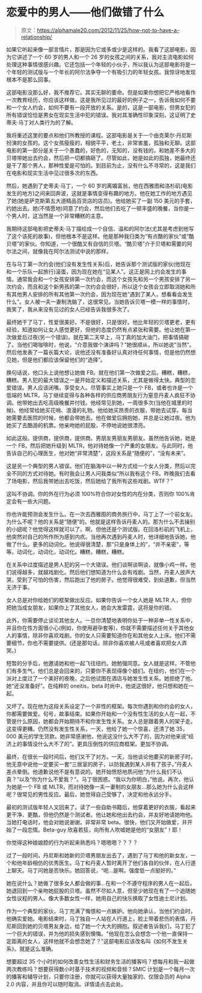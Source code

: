 # 恋爱中的男人——他们做错了什么

> 原文：<https://alphamale20.com/2012/11/25/how-not-to-have-a-relationship/>

如果它听起来像一部言情片，那是因为它或多或少是这样的。我看了这部电影，因为它讲述了一个 60 岁的男人和一个 26 岁的女孩之间的关系，我对主流电影如何处理这种事情很感兴趣。它还包括一个年轻的小伙子，所以我认为这部电影将是一个年轻的测试版与一个年长的阿尔法争夺一个有吸引力的年轻女孩。我惊讶地发现根本不是那么回事。

这部电影没那么好，我不推荐它。其实无聊的要命。但是如果你想把它严格地看作一次教育经历，你应该这样做。这是我所见过的最好的例子之一，告诉我如何不要和一个女人约会，如何不要有一段开放的关系。是的，这是一部电影，但男女犯的所有错误恰恰是男女在现实生活中犯的错误。我对其准确性印象深刻，这证明了史蒂夫·马丁对人类行为的了解。

我将重述这里的要点和他们所教授的课程。这部电影是关于一个由克莱尔·丹尼斯扮演的女孩的。这个女孩瘦瘦的，相貌平平，老土，非常害羞，孤独和无聊。这部电影的第一部分是关于一个愚蠢的，好色的，无知的，没有钱的，和她差不多大的贝塔带她出去约会，然后把一切都搞砸了。尽管如此，她是如此的孤独，她最终还是干了那个男人，那种性爱是可怕的。到目前为止，没有什么不寻常的，这是我们在电影和现实生活中见过很多次的东西。

然后，她遇到了史蒂夫·马丁，一个 60 岁的离婚富翁，他在西雅图和洛杉矶(电影发生的地方)之间来回奔波，这就是事情变得有趣的地方。他在她工作的地方遇见了她(她是萨克斯第五大道精品百货店的店员)。他给她买了一副 150 美元的手套，约她出去。她(不情愿地)同意了约会，然后他们去吃了一顿丰盛的晚餐，当你是一个男人时，这当然是一个非常糟糕的主意。

我期待这部电影把史蒂夫·马丁描绘成一个自信、温和的阿尔法(尤其是考虑到他写了这个该死的故事)，但他根本不是这样。他是那种我归类为“有点酷的家伙”或“酷贝塔”的家伙。你知道，一个很酷又有自信的贝塔。“酷贝塔”介于贝塔和需要的阿尔法之间，就像我在阿尔法测试中说的那样。

在与马丁第一次约会(他们没有发生性关系)后，她告诉那个测试版的家伙(他现在和一个乐队一起旅行)滚蛋，因为现在她在“见某人”。这正是网上约会发生的事情。通常我会和一个女孩安排第一次约会，而这个女孩先和另一个男孩安排了另一次约会，而且和这个新男孩的第一次约会会很好，所以这个女孩会立即取消她和所有其他男人安排的所有其他第一次约会，因为现在她“遇到了某人，想看看会发生什么”。女人被一夫一妻制洗脑了，这很常见。当她告诉贝塔一模一样的事情时，我笑了，我从来没有见过的女人已经告诉我很多次了。

最终她干了马丁，性爱很美好。不是很好，只是很好。他比年轻的贝塔更老，更有经验，知道如何让女人感觉更好，但他的态度仍然有点紧张和需要。他让她在第一次做爱后过夜(另一个错误)。就在第二天早上，马丁真的加大油门，把事情搞砸了。当他们喝咖啡时，他说，“介意我做个演讲吗？”她很顺从，所以她说“当然”。然后他发表了一篇长篇大论，说他还没有准备好认真对待任何事情，但是他仍然想见她，但是他们都应该保留他们的“选择”。

换句话说，他口头上说他想让她做 FB。就在他们第一次做爱之后。糟糕，糟糕，糟糕。男人犯的最大错误之一是开始定义和描述关系，尤其是做得太快。典型的恋爱错误。男人应该闭嘴，享受女人。尽管事实上她只是一个 FB，或者也许是一个低端的 MLTR，马丁继续变得与各种各样的供应商男朋友行为窒息丹麦人疯狂不协调。他带她出去吃高级晚餐并付钱。他经常见到她，一周很多次(当他在城里的时候)。他经常给她买花哨、浪漫的礼物。他给她买昂贵的衣服，带她去试穿。每当她需要去医院的时候，他都会带她去。他在做爱后拥抱她，并总是让她过夜。他为她买了去酷游的机票。他亲吻她的屁股，不停地说她很漂亮。

如此这般。提供商，提供商，提供商。男朋友男朋友男朋友。虽然他告诉她，她是一个 FB，然后把她升级到 MLTR，他对待她像一个严重的女朋友。与此同时，他告诉自己的心理医生，他对她“非常清楚”，这段关系是“随便的”，“没有未来”。

这是另一个典型的男人错误。他们在脑海中以一种方式给一个女人分类，然后以完全不同的方式对待她。有时我会让男人问我类似“所以我有这个 FB。昨晚我们去看了场电影，然后我带她出去吃饭，然后她给了我所有这些戏剧。WTF？”

这叫不协调。你的外在行为必须 100%符合你对女性的内在分类，否则你 100%肯定会有一些大问题。

你也许能预测会发生什么。在一次去西雅图的商务旅行中，马丁上了一个前女友。为什么不呢？他的关系是“随便”的。他就是这样告诉丹麦人的。那为什么不去操别的小妞呢？他觉得这样就可以了。啊，但他还是个测试版。在回洛杉矶的飞机上，他突然对自己的所作所为感到内疚。当他再次遇到丹麦人时，他详细地告诉她，他做了什么。更多的动词化。他说得很清楚，那“只是身体上的”，“并不亲密”，等等。动词化，动词化，动词化。糟糕，糟糕，糟糕。

在关系中过度描述是男人犯的另一个大错误。他们谈啊谈啊谈，就像小鸡一样。他们说得越多，就越戏剧化。然后他们想知道为什么会有戏剧。当然，丹麦人放声大哭，受到了可怕的伤害，然后跑出了他的房子。他觉得很难受，到处道歉，但当然无济于事。

女人总是对你给她们的框架做出反应。如果你告诉一个女人她是 MLTR 人，但你把她当成女朋友，如果你上了其他女人，她会大发雷霆，这将是你的错。

此外，你需要停止谈论其他女人。一旦你清楚地表明你处于一种非单一性关系中，并且你在性方面很小心(例如，你使用避孕套等)，你就不需要描述任何关于其他女人的事情，除非你喜欢戏剧。你的女人只需要知道你在和其他女人上床。他们不需要细节，你也不需要提供。(还是那句话，除非你喜欢被人吼或者喜欢把女人弄哭。)

短暂的分手后，他邀请她和他一起飞往纽约。她勉强同意。女人就是这样。不管他们有多生气，他们总是会回来的，只要你不表现得像个娘们。在纽约，他们在一个派对上度过了一个美好的夜晚，之后他试图在酒店与她发生性关系。她拒绝了他。她“还没准备好”。在纯粹的 oneitis，beta 时尚中，他说这很好，他只想和她在一起。

又坏了。现在他为这段关系设定了一个非性的框架。每次你遇到和你约会的女人，你都需要做爱。句号，故事结束。如果你开始和一个没有性生活的女人在一起，不管是什么原因，她都会开始期待不和你发生性关系。女人总是跟着男人的架子走。这变得更糟。仍然没有发生性关系，一天，他给了她一个惊喜，还清了她 35，000 美元的学生贷款。她非常感谢他，他说这没什么大不了的，因为对他来说“经济上的事情没什么大不了的”。更具压倒性的供应商框架。更加不协调。

最终，在很长一段时间后，他们又干了对方。一天，当他谈论他要买的新房子时，他无意中说他一定要买一套“三居室的房子，以防我遇到某人并有了孩子。”丹麦人差点晕倒。他道歉说他不是有意说的。她开始愤怒地质问他“为什么我们不认真？”以及“你为什么不爱我？”。马丁很困惑。“我以为你明白，”他说。再次，他认为她是一个 FB 或 MLTR，而对待她像一夫一妻制的女朋友...那么她为什么会这样呢？很常见的男性反应。最后，她觉得自己受够了，决定和他永远分手。

最初的测试版年轻人又回来了。读了一些自助书籍后，他穿着更好的衣服，看起来更干净、更酷，但他仍然是个测试者。他让她和他出去约会，并友好地请她吻他。当她打电话时，他会对她说谢谢。非常非常 beta。很快，他们又开始做爱，并开始了一段恋情。Beta-guy 欣喜若狂，向所有人吹嘘她是他的“女朋友”！耶！

你觉得这种娘娘腔的行为听起来熟悉吗？嗯嗯嗯？？？？

过了一段时间，丹尼斯和她新的贝塔男朋友出去了，遇到了马丁和他的新女友，一个和他年龄相仿的优秀医生。马丁和丹麦人暂时离开了他们各自的伙伴，在人行道上聊天。马丁问她是否快乐。她回答说，“呃...是啊。强度低一点挺好的。”

她在说什么？她做了很多女人都会做的事...在和一个不遵守程序的男人在一起后，她退回到一个亲吻她屁股的贝塔。虽然不尽如人意，但至少她现在有了一个追随她女性议程的男人。像大多数女性一样，她用自己的快乐换取了女性迪士尼计划。

作为一个典型的家伙，马丁充满了悔恨和一点嫉妒。他向她承认，当他们约会时，他确实爱她。电影结束时，马丁独自一人站在人行道上，脸上带着悲伤的表情，丹尼斯回到她的贝塔男友身边，给了她一个大大的拥抱。叙述者告诉我们，马丁犯了一个巨大的错误，并为他的损失感到懊悔。"他现在怎么会想念一个他一直保持一定距离的女人，这样他就不会想念她了？"这部电影应该改名叫《如何不发生关系》。就是这么准确。

想要超过 35 个小时的如何改善女性生活和财务生活的播客吗？想每月和我一起做两次教练吗？想要获得数小时基于技术的视频和音频？SMIC 计划是一个每月一次的播客和辅导计划，只要你注册，你就可以获得大量独家的、仅限会员的 Alpha 2.0 内容，并且你可以随时取消。详情请点击此处。
